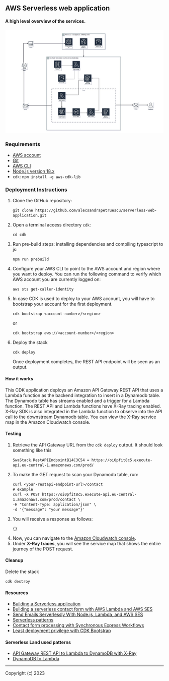 ## AWS Serverless web application

#### A high level overview of the services.

![serverless-web-application-web-form-services.jpg](serverless-web-application-web-form-services.jpg)
### Requirements
- [AWS account](https://portal.aws.amazon.com/gp/aws/developer/registration/index.html)
- [Git](https://gist.github.com/alecsandrapetruescu/5aa99039842186ea8864d9ac10f73553)
- [AWS CLI](https://gist.github.com/alecsandrapetruescu/78a17b5c2e530787fea25814f6ccbc53)
- [Node.js version 18.x](https://gist.github.com/alecsandrapetruescu/9e5d1b02f2a9644b14257c101c8dd332)
- `cdk`: `npm install -g aws-cdk-lib`

### Deployment Instructions

1. Clone the GitHub repository:
    ``` 
    git clone https://github.com/alecsandrapetruescu/serverless-web-application.git
    ```
2. Open a terminal access directory `cdk`:
    ```
    cd cdk
    ```
3. Run pre-build steps: installing dependencies and compiling typescript to js:
    ```
    npm run prebuild
    ```
4. Configure your AWS CLI to point to the AWS account and region where you want to deploy. You can run the following command to verify which AWS account you are currently logged on:
    ```
    aws sts get-caller-identity
    ```
5. In case CDK is used to deploy to your AWS account, you will have to bootstrap your account for the first deployment.
    ```
    cdk bootstrap <account-number>/<region>
    ```
    or 
    ```
    cdk bootstrap aws://<account-number>/<region>
    ```
6. Deploy the stack
    ```
    cdk deploy
    ```
   Once deployment completes, the REST API endpoint will be seen as an output.


#### How it works

This CDK application deploys an Amazon API Gateway REST API that uses a Lambda function as the backend integration to 
insert in a Dynamodb table. 
The Dynamodb table has streams enabled and a trigger for a Lambda function.
The REST API and Lambda functions have X-Ray tracing enabled. 
X-Ray SDK is also integrated in the Lambda function to observe into the API call to the downstream Dynamodb table. 
You can view the X-Ray service map in the Amazon Cloudwatch console.


#### Testing

1. Retrieve the API Gateway URL from the `cdk deploy` output. It should look something like this
    ```
    SwaStack.RestAPIEndpointB14C3C54 = https://oi0pfit8c5.execute-api.eu-central-1.amazonaws.com/prod/
    ```
2. To make the GET request to scan your Dynamodb table, run:
    ```
    curl <your-restapi-endpoint-url>/contact
    # example
    curl -X POST https://oi0pfit8c5.execute-api.eu-central-1.amazonaws.com/prod/contact \
   -H "Content-Type: application/json" \
   -d '{"message": "your message"}'  
    ```
3. You will receive a response as follows:
    ```
    {}
    ```
4. Now, you can navigate to the [Amazon Cloudwatch console](https://console.aws.amazon.com/cloudwatch). 
5. Under **X-Ray traces**, you will see the service map that shows the entire journey of the POST request.

#### Cleanup

Delete the stack

```
cdk destroy
```

#### Resources
- [Building a Serverless application](https://aws.amazon.com/getting-started/hands-on/build-serverless-web-app-lambda-apigateway-s3-dynamodb-cognito/)
- [Building a serverless contact form with AWS Lambda and AWS SES](https://awstip.com/building-a-serverless-contact-form-with-aws-lambda-and-aws-ses-6c07de5323)
- [Send Emails Serverlessly With Node.js, Lambda, and AWS SES](https://betterprogramming.pub/send-emails-serverlessly-with-node-js-lambda-and-aws-ses-186cba40d695)
- [Serverless patterns](https://serverlessland.com/patterns)
- [Contact form processing with Synchronous Express Workflows](https://github.com/aws-samples/contact-form-processing-with-synchronous-express-workflows)
- [Least deployment privilege with CDK Bootstrap](https://betterdev.blog/cdk-bootstrap-least-deployment-privilege/)

#### Serverless Land used patterns
- [API Gateway REST API to Lambda to DynamoDB with X-Ray](https://serverlessland.com/patterns/apigw-lambda-dynamodb-xray-cdk)
- [DynamoDB to Lambda](https://serverlessland.com/patterns/dynamodb-lambda-cdk)


----
Copyright (c) 2023
